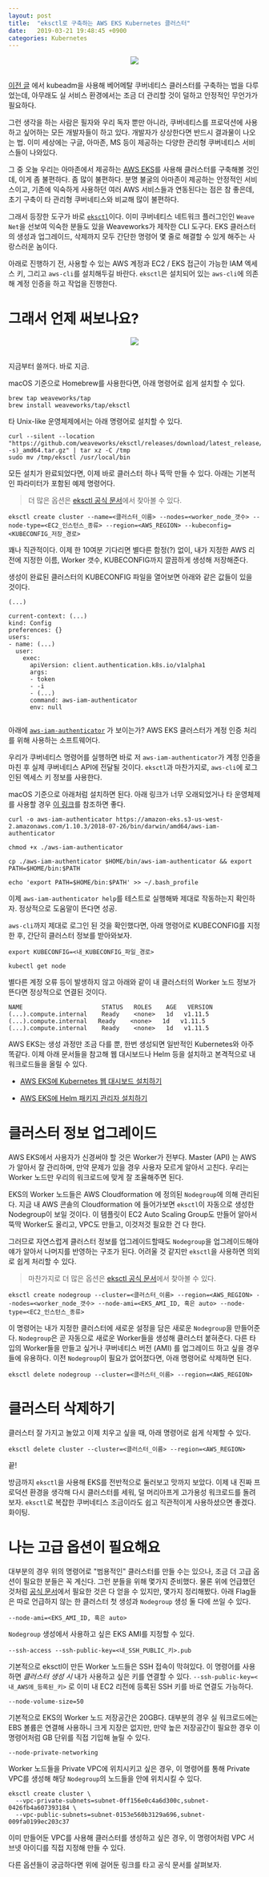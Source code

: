 ```yaml
---
layout: post
title:  "eksctl로 구축하는 AWS EKS Kubernetes 클러스터"
date:   2019-03-21 19:48:45 +0900
categories: Kubernetes
---
```


<div align="center"><img src="https://github.com/kycfeel/kycfeel.github.io/blob/master/_images/awsekslogo.png?raw=true"/></div><br/>

[이전 글](./2018-10-14-스스로-Kubernetes-클러스터-구축하기.md) 에서 kubeadm을 사용해 베어메탈 쿠버네티스 클러스터를 구축하는 법을 다루었는데, 아무래도 실 서비스 환경에서는 조금 더 관리할 것이 덜하고 안정적인 무언가가 필요하다.

그런 생각을 하는 사람은 필자와 우리 독자 뿐만 아니라, 쿠버네티스를 프로덕션에 사용하고 싶어하는 모든 개발자들이 하고 있다. 개발자가 상상한다면 반드시 결과물이 나오는 법. 이미 세상에는 구글, 아마존, MS 등이 제공하는 다양한 관리형 쿠버네티스 서비스들이 나와있다.

그 중 오늘 우리는 아마존에서 제공하는 [AWS EKS]()를 사용해 클러스터를 구축해볼 것인데, 이게 좀 불편하다. 좀 많이 불편하다. 분명 불굴의 아마존이 제공하는 안정적인 서비스이고, 기존에 익숙하게 사용하던 여러 AWS 서비스들과 연동된다는 점은 참 좋은데, 초기 구축이 타 관리형 쿠버네티스와 비교해 많이 불편하다.

그래서 등장한 도구가 바로 [`eksctl`](https://github.com/weaveworks/eksctl)이다. 이미 쿠버네티스 네트워크 플러그인인 `Weave Net`을 선보여 익숙한 분들도 있을 Weaveworks가 제작한 CLI 도구다. EKS 클러스터의 생성과 업그레이드, 삭제까지 모두 간단한 명령어 몇 줄로 해결할 수 있게 해주는 사랑스러운 놈이다.

아래로 진행하기 전, 사용할 수 있는 AWS 계정과 EC2 / EKS 접근이 가능한 IAM 엑세스 키, 그리고 `aws-cli`를 설치해두길 바란다. `eksctl`은 설치되어 있는 `aws-cli`에 의존해 계정 인증을 하고 작업을 진행한다.

그래서 언제 써보나요?
======
<div align="center"><img src="https://eksctl.io/logo/eksctl.png"/></div><br/>

지금부터 쓸꺼다. 바로 지금.

macOS 기준으로 Homebrew를 사용한다면, 아래 명령어로 쉽게 설치할 수 있다.

```
brew tap weaveworks/tap
brew install weaveworks/tap/eksctl
```

타 Unix-like 운영체제에서는 아래 명령어로 설치할 수 있다.

```
curl --silent --location "https://github.com/weaveworks/eksctl/releases/download/latest_release/eksctl_$(uname -s)_amd64.tar.gz" | tar xz -C /tmp
sudo mv /tmp/eksctl /usr/local/bin
```

모든 설치가 완료되었다면, 이제 바로 클러스터 하나 뚝딱 만들 수 있다. 아래는 기본적인 파라미터가 포함된 예제 명령어다.

> 더 많은 옵션은 [eksctl 공식 문서](https://eksctl.io)에서 찾아볼 수 있다.

```
eksctl create cluster --name=<클러스터_이름> --nodes=<worker_node_갯수> --node-type=<EC2_인스턴스_종류> --region=<AWS_REGION> --kubeconfig=<KUBECONFIG_저장_경로>
```

꽤나 직관적이다. 이제 한 10여분 기다리면 별다른 함정(?) 없이, 내가 지정한 AWS 리전에 지정한 이름, Worker 갯수, KUBECONFIG까지 깔끔하게 생성해 저장해준다.

생성이 완료된 클러스터의 KUBECONFIG 파일을 열어보면 아래와 같은 값들이 있을 것이다.

```
(...)

current-context: (...)
kind: Config
preferences: {}
users:
- name: (...)
  user:
    exec:
      apiVersion: client.authentication.k8s.io/v1alpha1
      args:
      - token
      - -i
      - (...)
      command: aws-iam-authenticator
      env: null
    
```

아래에 [`aws-iam-authenticator`](https://docs.aws.amazon.com/ko_kr/eks/latest/userguide/install-aws-iam-authenticator.html) 가 보이는가? AWS EKS 클러스터가 계정 인증 처리를 위해 사용하는 소프트웨어다.

우리가 쿠버네티스 명령어를 실행하면 바로 저 `aws-iam-authenticator`가 계정 인증을 마친 후 실제 쿠버네티스 API에 전달될 것이다. `eksctl`과 마찬가지로, `aws-cli`에 로그인된 엑세스 키 정보를 사용한다.

macOS 기준으로 아래처럼 설치하면 된다. 아래 링크가 너무 오래되었거나 타 운영체제를 사용할 경우 [이 링크](https://docs.aws.amazon.com/ko_kr/eks/latest/userguide/install-aws-iam-authenticator.html)를 참조하면 좋다.

```
curl -o aws-iam-authenticator https://amazon-eks.s3-us-west-2.amazonaws.com/1.10.3/2018-07-26/bin/darwin/amd64/aws-iam-authenticator

chmod +x ./aws-iam-authenticator

cp ./aws-iam-authenticator $HOME/bin/aws-iam-authenticator && export PATH=$HOME/bin:$PATH

echo 'export PATH=$HOME/bin:$PATH' >> ~/.bash_profile
```

이제 `aws-iam-authenticator help`를 테스트로 실행해봐 제대로 작동하는지 확인하자. 정상적으로 도움말이 뜬다면 성공.

`aws-cli`까지 제대로 로그인 된 것을 확인했다면, 아래 명령어로 KUBECONFIG를 지정한 후, 간단히 클러스터 정보를 받아와보자.

```
export KUBECONFIG=<내_KUBECONFIG_파일_경로>

kubectl get node
```

별다른 계정 오류 등이 발생하지 않고 아래와 같이 내 클러스터의 Worker 노드 정보가 뜬다면 정상적으로 연결된 것이다. 

```
NAME                      STATUS   ROLES    AGE   VERSION
(...).compute.internal    Ready    <none>   1d   v1.11.5
(...).compute.internal   Ready    <none>   1d   v1.11.5
(...).compute.internal    Ready    <none>   1d   v1.11.5
```

AWS EKS는 생성 과정만 조금 다를 뿐, 한번 생성되면 일반적인 Kubernetes와 아주 똑같다. 이제 아래 문서들을 참고해 웹 대시보드나 Helm 등을 설치하고 본격적으로 내 워크로드들을 올릴 수 있다. 

- [AWS EKS에 Kubernetes 웹 대시보드 설치하기](https://docs.aws.amazon.com/ko_kr/eks/latest/userguide/dashboard-tutorial.html)

- [AWS EKS에 Helm 패키지 관리자 설치하기](https://docs.aws.amazon.com/ko_kr/eks/latest/userguide/helm.html) 

클러스터 정보 업그레이드
===

AWS EKS에서 사용자가 신경써야 할 것은 Worker가 전부다. Master (API) 는 AWS가 알아서 잘 관리하며, 만약 문제가 있을 경우 사용자 모르게 알아서 고친다. 우리는 Worker 노드만 우리의 워크로드에 맞게 잘 조율해주면 된다.

EKS의 Worker 노드들은 AWS Cloudformation 에 정의된 `Nodegroup`에 의해 관리된다. 지금 내 AWS 콘솔의 Cloudformation 에 들어가보면 `eksctl`이 자동으로 생성한 Nodegroup이 보일 것이다. 이 템플릿이 EC2 Auto Scaling Group도 만들어 알아서 뚝딱 Worker도 올리고, VPC도 만들고, 이것저것 필요한 건 다 한다.

그러므로 자연스럽게 클러스터 정보를 업그레이드할때도 `Nodegroup`을 업그레이드해야 얘가 알아서 나머지를 반영하는 구조가 된다. 어려울 것 같지만 `eksctl`을 사용하면 의외로 쉽게 처리할 수 있다.

> 마찬가지로 더 많은 옵션은 [eksctl 공식 문서](https://eksctl.io)에서 찾아볼 수 있다.

```
eksctl create nodegroup --cluster=<클러스터_이름> --region=<AWS_REGION> --nodes=<worker_node_갯수> --node-ami=<EKS_AMI_ID, 혹은 auto> --node-type=<EC2_인스턴스_종류>
```

이 명령어는 내가 지정한 클러스터에 새로운 설정을 담은 새로운 `Nodegroup`을 만들어준다. `Nodegroup`은 곧 자동으로 새로운 Worker들을 생성해 클러스터 붙혀준다. 다른 타입의 Worker들을 만들고 싶거나 쿠버네티스 버전 (AMI) 를 업그레이드 하고 싶을 경우 들에 유용하다. 이전 `Nodegroup`이 필요가 없어졌다면, 아래 명령어로 삭제하면 된다.

```
eksctl delete nodegroup --cluster=<클러스터_이름> --region=<AWS_REGION>
```

클러스터 삭제하기
======

클러스터 잘 가지고 놀았고 이제 치우고 싶을 때, 아래 명령어로 쉽게 삭제할 수 있다.

```
eksctl delete cluster --cluster=<클러스터_이름> --region=<AWS_REGION>
```

끝!

방금까지 `eksctl`을 사용해 EKS를 전반적으로 둘러보고 맛까지 보았다. 이제 내 진짜 프로덕션 환경을 생각해 다시 클러스터를 세워, 덜 머리아프게 고가용성 워크로드를 돌려보자. `eksctl`로 복잡한 쿠버네티스 조금이라도 쉽고 직관적이게 사용하셨으면 좋겠다. 화이팅.

나는 고급 옵션이 필요해요
======

대부분의 경우 위의 명령어로 "범용적인" 클러스터를 만들 수는 있으나, 조금 더 고급 옵션이 필요한 분들은 꼭 계신다. 그런 분들을 위해 몇가지 준비했다. 물론 위에 언급했던 것처럼 [공식 문서](https://eksctl.io)에서 필요한 것은 다 얻을 수 있지만, 몇가지 정리해봤다. 아래 Flag들은 따로 언급하지 않는 한 클러스터 첫 생성과 `Nodegroup` 생성 둘 다에 쓰일 수 있다.

```
--node-ami=<EKS_AMI_ID, 혹은 auto>
```

`Nodegroup` 생성에서 사용하고 싶은 EKS AMI를 지정할 수 있다.

```
--ssh-access --ssh-public-key=<내_SSH_PUBLIC_키>.pub
```

기본적으로 eksctl이 만든 Worker 노드들은 SSH 접속이 막혀있다. 이 명령어를 사용하면 *클러스터 생성 시* 내가 사용하고 싶은 키를 연결할 수 있다. `--ssh-public-key=<내_AWS에_등록된_키>` 로 이미 내 EC2 리전에 등록된 SSH 키를 바로 연결도 가능하다.

```
--node-volume-size=50
```

기본적으로 EKS의 Worker 노드 저장공간은 20GB다. 대부분의 경우 실 워크로드에는 EBS 볼륨은 연결해 사용하니 크게 지장은 없지만, 만약 높은 저장공간이 필요한 경우 이 명령어처럼 GB 단위를 직접 기입해 늘릴 수 있다.

```
--node-private-networking
```

Worker 노드들을 Private VPC에 위치시키고 싶은 경우, 이 명령어를 통해 Private VPC를 생성해 해당 `Nodegroup`의 노드들을 안에 위치시킬 수 있다.

```
eksctl create cluster \
  --vpc-private-subnets=subnet-0ff156e0c4a6d300c,subnet-0426fb4a607393184 \
  --vpc-public-subnets=subnet-0153e560b3129a696,subnet-009fa0199ec203c37
```

이미 만들어둔 VPC를 사용해 클러스터를 생성하고 싶은 경우, 이 명령어처럼 VPC 서브넷 아이디를 직접 지정해 만들 수 있다.

다른 옵션들이 궁금하다면 위에 걸어둔 링크를 타고 공식 문서를 살펴보자.
